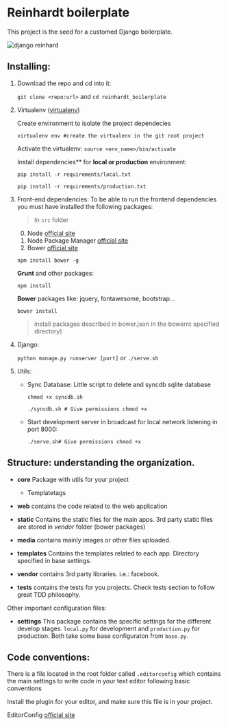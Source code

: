 Reinhardt boilerplate
=============================

This project is the seed for a customed Django boilerplate.

![django reinhard](https://dl.dropbox.com/s/htjjza0toqoho2x/reinhard.jpg)


## Installing:

1. Download the repo and cd into it:

    `git clone <repo:url>` and `cd reinhardt_boilerplate`

2. Virtualenv ([virtualenv](http://rukbottoland.com/blog/tutorial-de-python-virtualenv/))

    Create environment to isolate the project dependecies 

    `virtualenv env #create the virtualenv in the git root project`

    Activate the virtualenv:
    `source <env_name>/bin/activate`

    Install dependencies** for **local or production** environment:

     `pip install -r requirements/local.txt`

     `pip install -r requirements/production.txt`


3. Front-end dependencies:
    To be able to run the frontend dependencies you must have installed the following packages:

    > In `src` folder 
        
    0. Node [official site](http://nodejs.org/)
    1. Node Package Manager [official site](https://www.npmjs.org/doc/cli/npm-install.html)
    2. Bower [official site](http://bower.io/)

    `npm install bower -g`

    **Grunt** and other packages:

    `npm install`

    **Bower** packages like: jquery, fontawesome, bootstrap...

    `bower install`

    >install packages described in bower.json in the bowerrc specified directory)



4. Django:

    `python manage.py runserver [port]` or `./serve.sh`

5. Utils:

    - Sync Database: Little script to delete and syncdb sqlite database

        `chmod +x syncdb.sh`

        `./syncdb.sh # Give permissions chmod +x`

    - Start development server in broadcast for local network listening in port 8000:

        `./serve.sh# Give permissions chmod +x`

## Structure: understanding the organization.

- **core** Package with utils for your project
    - Templatetags

- **web** contains the code related to the web application

- **static** Contains the static files for the main apps.
    3rd party static files are stored in *vendor* folder (bower packages)

- **media** contains mainly images or other files uploaded.

- **templates** Contains the templates related to each app. Directory specified in base settings.

- **vendor** contains 3rd party libraries. i.e.: facebook.

- **tests** contains the tests for you projects. Check tests section to follow great TDD philosophy.

Other important configuration files:

- **settings** This package contains the specific settings for the different
develop stages. `local.py` for development and `production.py` for production. Both take some base configuraton from `base.py`.


## Code conventions:

There is a file located in the root folder called `.editorconfig` which contains the main settings to write code in your text editor following basic conventions


Install the plugin for your editor, and make sure this file is in your project.

EditorConfig [official site](http://editorconfig.org/)
